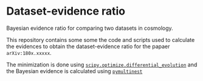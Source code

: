 # Dataset-evidence ratio
Bayesian evidence ratio for comparing two datasets in cosmology. 

This repository contains some some the code and scripts used to calculate the evidences to obtain the dataset-evidence ratio for the papaer `arXiv:180x.xxxxx`.

The minimization is done using [`scipy.optimize.differential_evolution`](https://docs.scipy.org/doc/scipy-1.0.0/reference/generated/scipy.optimize.differential_evolution.html) and the Bayesian evidence is calculated using [`pymultinest`](https://github.com/JohannesBuchner/PyMultiNest)
